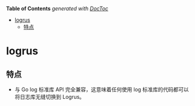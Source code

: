 <!-- START doctoc generated TOC please keep comment here to allow auto update -->
<!-- DON'T EDIT THIS SECTION, INSTEAD RE-RUN doctoc TO UPDATE -->
**Table of Contents**  *generated with [DocToc](https://github.com/thlorenz/doctoc)*

- [logrus](#logrus)
  - [特点](#%E7%89%B9%E7%82%B9)

<!-- END doctoc generated TOC please keep comment here to allow auto update -->

# logrus


## 特点



- 与 Go log 标准库 API 完全兼容，这意味着任何使用 log 标准库的代码都可以将日志库无缝切换到 Logrus。